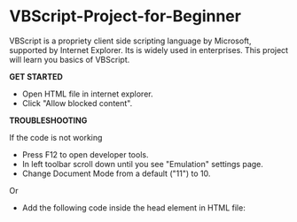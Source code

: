 # VBScript-Project-for-Beginner
VBScript is a propriety client side scripting language by Microsoft, supported by Internet Explorer. Its is widely used in enterprises. This project will learn you basics of VBScript.

**GET STARTED**

- Open HTML file in internet explorer.
- Click "Allow blocked content".

**TROUBLESHOOTING**

If the code is not working

- Press F12 to open developer tools.
- In left toolbar scroll down until you see "Emulation" settings page.
- Change Document Mode from a default ("11") to 10.

Or
 
- Add the following code inside the head element in HTML file:
    <meta http-equiv="x-ua-compatible" content="IE=10">
